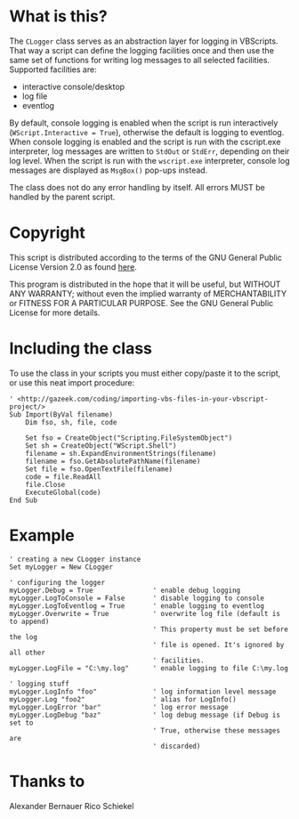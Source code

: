 What is this?
=============
The `CLogger` class serves as an abstraction layer for logging in VBScripts. That
way a script can define the logging facilities once and then use the same set
of functions for writing log messages to all selected facilities. Supported
facilities are:

- interactive console/desktop
- log file
- eventlog

By default, console logging is enabled when the script is run interactively
(`WScript.Interactive = True`), otherwise the default is logging to eventlog.
When console logging is enabled and the script is run with the cscript.exe
interpreter, log messages are written to `StdOut` or `StdErr`, depending on their
log level. When the script is run with the `wscript.exe` interpreter, console
log messages are displayed as `MsgBox()` pop-ups instead.

The class does not do any error handling by itself. All errors MUST be handled
by the parent script.


Copyright
=========
This script is distributed according to the terms of the GNU General Public
License Version 2.0 as found [here][1].

This program is distributed in the hope that it will be useful, but WITHOUT ANY
WARRANTY; without even the implied warranty of MERCHANTABILITY or FITNESS FOR A
PARTICULAR PURPOSE.  See the GNU General Public License for more details.


Including the class
===================
To use the class in your scripts you must either copy/paste it to the script,
or use this neat import procedure:

    ' <http://gazeek.com/coding/importing-vbs-files-in-your-vbscript-project/>
    Sub Import(ByVal filename)
    	Dim fso, sh, file, code

    	Set fso = CreateObject("Scripting.FileSystemObject")
    	Set sh = CreateObject("WScript.Shell")
    	filename = sh.ExpandEnvironmentStrings(filename)
    	filename = fso.GetAbsolutePathName(filename)
    	Set file = fso.OpenTextFile(filename)
    	code = file.ReadAll
    	file.Close
    	ExecuteGlobal(code)
    End Sub


Example
=======

    ' creating a new CLogger instance
    Set myLogger = New CLogger

    ' configuring the logger
    myLogger.Debug = True               ' enable debug logging
    myLogger.LogToConsole = False       ' disable logging to console
    myLogger.LogToEventlog = True       ' enable logging to eventlog
    myLogger.Overwrite = True           ' overwrite log file (default is to append)
                                        ' This property must be set before the log
                                        ' file is opened. It's ignored by all other
                                        ' facilities.
    myLogger.LogFile = "C:\my.log"      ' enable logging to file C:\my.log

    ' logging stuff
    myLogger.LogInfo "foo"              ' log information level message
    myLogger.Log "foo2"                 ' alias for LogInfo()
    myLogger.LogError "bar"             ' log error message
    myLogger.LogDebug "baz"             ' log debug message (if Debug is set to
                                        ' True, otherwise these messages are
                                        ' discarded)


Thanks to
=========
Alexander Bernauer
Rico Schiekel

[1]: http://www.gnu.org/licenses/old-licenses/gpl-2.0.html
